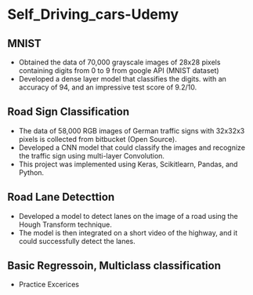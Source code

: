 # Self_Driving_cars-Udemy

## MNIST ##
* Obtained the data of 70,000 grayscale images of 28x28 pixels containing digits from 0 to 9 from google API (MNIST dataset)
* Developed a dense layer model that classifies the digits. with an accuracy of 94, and an impressive test score of 9.2/10.



## Road Sign Classification ##

* The data of 58,000 RGB images of German traffic signs with 32x32x3 pixels is collected from bitbucket (Open Source).
* Developed a CNN model that could classify the images and recognize the traffic sign using multi-layer Convolution.
* This project was implemented using Keras, Scikitlearn, Pandas, and Python.


## Road Lane Detecttion ##

* Developed a model to detect lanes on the image of a road using the Hough Transform technique. 
* The model is then integrated on a short video of the highway, and it could successfully detect the lanes.

## Basic Regressoin, Multiclass classification ## 

* Practice Excerices

